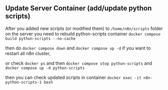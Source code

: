 ## Update Server Container (add/update python scripts)

After you added new scripts (or modified them) to `/home/n8n/scripts` folder on the server you need to rebuild python-scripts container `docker compose build python-scripts --no-cache`

then do `docker compose down` and `docker compose up -d` if you want to restart all n8n cluster, 

or check `docker ps` and then `docker compose stop python-scripts` and `docker compose up -d python-scripts`

then you can check updated scripts in container `docker exec -it n8n-python-scripts-1 bash`